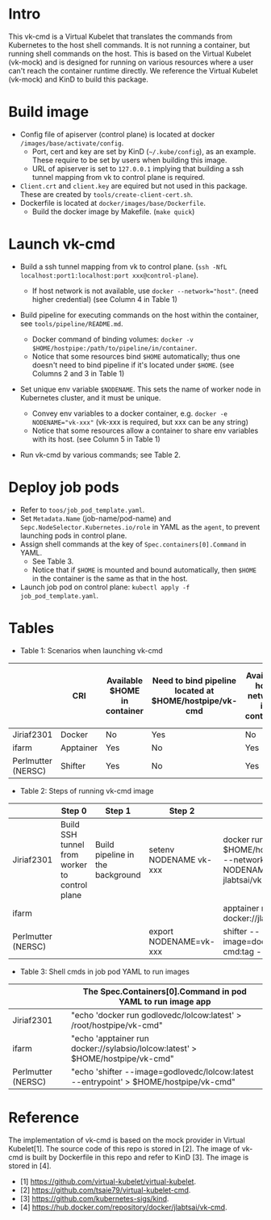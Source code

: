 # Intro
This vk-cmd is a Virtual Kubelet that translates the commands from Kubernetes to the host shell commands. It is not running a container, but running shell commands on the host. This is based on the Virtual Kubelet (vk-mock) and is designed for running on various resources where a user can't reach the container runtime directly. We reference the Virtual Kubelet (vk-mock) and KinD to build this package.

# Build image
- Config file of apiserver (control plane) is located at docker `/images/base/activate/config`. 
    - Port, cert and key are set by KinD (`~/.kube/config`), as an example. These require to be set by users when building this image.
    - URL of apiserver is set to `127.0.0.1` implying that building a ssh tunnel mapping from vk to control plane is required.
- `Client.crt` and `client.key` are equired but not used in this package. These are created by `tools/create-client-cert.sh`.
- Dockerfile is located at `docker/images/base/Dockerfile`.
    - Build the docker image by Makefile. (`make quick`)

# Launch vk-cmd
- Build a ssh tunnel mapping from vk to control plane. (`ssh -NfL localhost:port1:localhost:port xxx@control-plane`).
    - If host network is not available, use `docker --network="host"`. (need higher credential) (see Column 4 in Table 1)

- Build pipeline for executing commands on the host within the container, see `tools/pipeline/README.md`. 
    - Docker command of binding volumes: `docker -v $HOME/hostpipe:/path/to/pipeline/in/container`.
    - Notice that some resources bind `$HOME` automatically; thus one doesn't need to bind pipeline if it's located under `$HOME`. (see Columns 2 and 3 in Table 1)

- Set unique env variable `$NODENAME`. This sets the name of worker node in Kubernetes cluster, and it must be unique.
    - Convey env variables to a docker container, e.g. `docker -e NODENAME="vk-xxx"` (vk-xxx is required, but xxx can be any string)
    - Notice that some resources allow a container to share env variables with its host. (see Column 5 in Table 1)


- Run vk-cmd by various commands; see Table 2.

# Deploy job pods
- Refer to `toos/job_pod_template.yaml`.
- Set `Metadata.Name` (job-name/pod-name) and `Sepc.NodeSelector.Kubernetes.io/role` in YAML as the `agent`, to prevent launching pods in control plane.
- Assign shell commands at the key of `Spec.containers[0].Command` in YAML.
    - See Table 3.
    - Notice that if `$HOME` is mounted and bound automatically, then `$HOME` in the container is the same as that in the host.
- Launch job pod on control plane: `kubectl apply -f job_pod_template.yaml`.

    

# Tables
- Table 1: Scenarios when launching vk-cmd

|                    | CRI       | Available $HOME in container | Need to bind pipeline located at $HOME/hostpipe/vk-cmd | Available host network in container | Available env variables from host shell |
|--------------------|-----------|------------------------------|---------------------------------------------------------|-------------------------------------|-----------------------------------------|
| Jiriaf2301         | Docker    | No                           | Yes                           | No                                  | No                                      |
| ifarm              | Apptainer | Yes                          | No                                                      | Yes                                 | Yes                                     |
| Perlmutter (NERSC) | Shifter   | Yes                          | No                                                      | Yes                                 | Yes                                     |

- Table 2: Steps of running vk-cmd image

|                    | Step 0                                        | Step 1                           | Step 2                | Step 3                                                                                                  |
|--------------------|-----------------------------------------------|----------------------------------|-----------------------|---------------------------------------------------------------------------------------------------------|
| Jiriaf2301         | Build SSH tunnel from worker to control plane | Build pipeline in the background | setenv NODENAME vk-xxx | docker run -d -v $HOME/hostpipe:/root/hostpipe --network="host" -e NODENAME=$NODENAME jlabtsai/vk-cmd:tag |
| ifarm              |                                               |                                  |                       | apptainer run docker://jlabtsai/vk-cmd:tag                                                              |
| Perlmutter (NERSC) |                                               |                                  | export NODENAME=vk-xxx | shifter --image=docker:jlabtsai/vk-cmd:tag --entrypoint                                               |



- Table 3: Shell cmds in job pod YAML to run images

|                    | The Spec.Containers[0].Command in pod YAML to run image app                                                             |
|--------------------|-------------------------------------------------------------------------------------------------|
| Jiriaf2301         | "echo 'docker run godlovedc/lolcow:latest' > /root/hostpipe/vk-cmd"                               |
| ifarm              | "echo 'apptainer run docker://sylabsio/lolcow:latest' > $HOME/hostpipe/vk-cmd"   |
| Perlmutter (NERSC) | "echo 'shifter --image=godlovedc/lolcow:latest --entrypoint' > $HOME/hostpipe/vk-cmd" |



# Reference
The implementation of vk-cmd is based on the mock provider in Virtual Kubelet[1]. The source code of this repo is stored in [2]. The image of vk-cmd is built by Dockerfile in this repo and refer to KinD [3]. The image is stored in [4].

- [1] https://github.com/virtual-kubelet/virtual-kubelet.
- [2] https://github.com/tsaie79/virtual-kubelet-cmd.
- [3] https://github.com/kubernetes-sigs/kind.
- [4] https://hub.docker.com/repository/docker/jlabtsai/vk-cmd.
